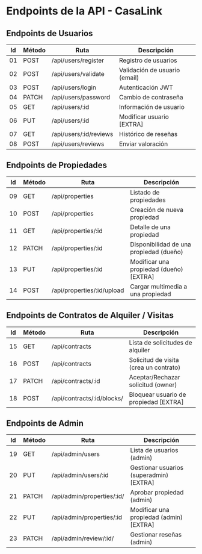 # Endpoints de la API - CasaLink

## Endpoints de Usuarios

| Id  | Método | Ruta                   | Descripción                   |
| --- | ------ | ---------------------- | ----------------------------- |
| 01  | POST   | /api/users/register    | Registro de usuarios          |
| 02  | POST   | /api/users/validate    | Validación de usuario (email) |
| 03  | POST   | /api/users/login       | Autenticación JWT             |
| 04  | PATCH  | /api/users/password    | Cambio de contraseña          |
| 05  | GET    | /api/users/:id         | Información de usuario        |
| 06  | PUT    | /api/users/:id         | Modificar usuario [EXTRA]     |
| 07  | GET    | /api/users/:id/reviews | Histórico de reseñas          |
| 08  | POST   | /api/users/reviews     | Enviar valoración             |

## Endpoints de Propiedades

| Id  | Método | Ruta                       | Descripción                             |
| --- | ------ | -------------------------- | --------------------------------------- |
| 09  | GET    | /api/properties            | Listado de propiedades                  |
| 10  | POST   | /api/properties            | Creación de nueva propiedad             |
| 11  | GET    | /api/properties/:id        | Detalle de una propiedad                |
| 12  | PATCH  | /api/properties/:id        | Disponibilidad de una propiedad (dueño) |
| 13  | PUT    | /api/properties/:id        | Modificar una propiedad (dueño) [EXTRA] |
| 14  | POST   | /api/properties/:id/upload | Cargar multimedia a una propiedad       |

## Endpoints de Contratos de Alquiler / Visitas

| Id  | Método | Ruta                       | Descripción                            |
| --- | ------ | -------------------------- | -------------------------------------- |
| 15  | GET    | /api/contracts             | Lista de solicitudes de alquiler       |
| 16  | POST   | /api/contracts             | Solicitud de visita (crea un contrato) |
| 17  | PATCH  | /api/contracts/:id         | Aceptar/Rechazar solicitud (owner)     |
| 18  | POST   | /api/contracts/:id/blocks/ | Bloquear usuario de propiedad [EXTRA]  |

## Endpoints de Admin

| Id  | Método | Ruta                       | Descripción                             |
| --- | ------ | -------------------------- | --------------------------------------- |
| 19  | GET    | /api/admin/users           | Lista de usuarios (admin)               |
| 20  | PUT    | /api/admin/users/:id       | Gestionar usuarios (superadmin) [EXTRA] |
| 21  | PATCH  | /api/admin/properties/:id/ | Aprobar propiedad (admin)               |
| 22  | PUT    | /api/admin/properties/:id  | Modificar una propiedad (admin) [EXTRA] |
| 23  | PATCH  | /api/admin/review/:id/     | Gestionar reseñas (admin)               |
